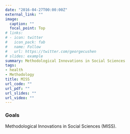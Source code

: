 ```yaml
---
date: "2016-04-27T00:00:00Z"
external_link: ""
image:
  caption: ""
  focal_point: Top
# links:
# - icon: twitter
#   icon_pack: fab
#   name: Follow
#   url: https://twitter.com/georgecushen
# slides: example
summary: Methodological Innovations in Social Sciences
tags:
- health
- Methodology
title: MISS
url_code: ""
url_pdf: ""
url_slides: ""
url_video: ""
---
```


### Goals
Methodological Innovations in Social Sciences (MISS).
